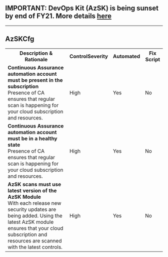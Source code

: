 ## IMPORTANT: DevOps Kit (AzSK) is being sunset by end of FY21. More details [here](/ReleaseNotes/AzSKSunsetNotice.md)
----------------------------------------------

<html>
<head>

</head><body>
<H2>AzSKCfg</H2><table><tr><th>Description & Rationale</th><th>ControlSeverity</th><th>Automated</th><th>Fix Script</th></tr><tr><td><b>Continuous Assurance automation account must be present in the subscription</b><br/>Presence of CA ensures that regular scan is happening for your cloud subscription and resources.</td><td>High</td><td>Yes</td><td>No</td></tr><tr><td><b>Continuous Assurance automation account must be in a healthy state</b><br/>Presence of CA ensures that regular scan is happening for your cloud subscription and resources.</td><td>High</td><td>Yes</td><td>No</td></tr><tr><td><b>AzSK scans must use latest version of the AzSK Module</b><br/>With each release new security updates are being added. Using the latest AzSK module ensures that your cloud subscription and resources are scanned with the latest controls.</td><td>High</td><td>Yes</td><td>No</td></tr></table>
<table>
</table>
</body></html>
